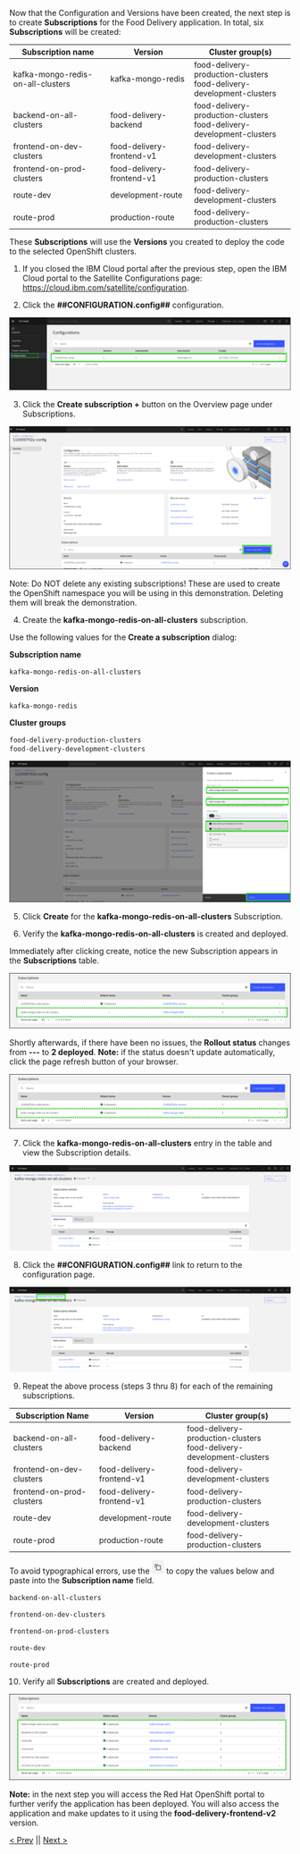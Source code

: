 Now that the Configuration and Versions have been created, the next step is to create **Subscriptions** for the Food Delivery application. In total, six **Subscriptions** will be created:


|**Subscription name**              | **Version**               | **Cluster group(s)**               |
|-----------------------------------|---------------------------|------------------------------------|
| kafka-mongo-redis-on-all-clusters | kafka-mongo-redis         | food-delivery-production-clusters<br>food-delivery-development-clusters|
| backend-on-all-clusters           | food-delivery-backend     | food-delivery-production-clusters<br>food-delivery-development-clusters|
| frontend-on-dev-clusters          | food-delivery-frontend-v1 | food-delivery-development-clusters |
| frontend-on-prod-clusters         | food-delivery-frontend-v1 | food-delivery-production-clusters  |
| route-dev                         | development-route         | food-delivery-development-clusters |     
| route-prod                        | production-route          | food-delivery-production-clusters  | 

These **Subscriptions** will use the **Versions** you created to deploy the code to the selected OpenShift clusters. 

1.  If you closed the IBM Cloud portal after the previous step, open  the IBM Cloud portal to the Satellite Configurations page: <a href="https://cloud.ibm.com/satellite/configuration" target="_blank">https://cloud.ibm.com/satellite/configuration</a>.

2. Click the **##CONFIGURATION.config##** configuration.

![](_attachments/NewConfigurationCreated4.png)

3. Click the **Create subscription +** button on the Overview page under Subscriptions.

![](_attachments/SubscriptionLink2.png)

Note: Do NOT delete any existing subscriptions! These are used to create the OpenShift namespace you will be using in this demonstration. Deleting them will break the demonstration.

4. Create the **kafka-mongo-redis-on-all-clusters** subscription.

Use the following values for the **Create a subscription** dialog:

**Subscription name**
```clipboard
kafka-mongo-redis-on-all-clusters
```
**Version**
```
kafka-mongo-redis
```
**Cluster groups**
```
food-delivery-production-clusters
food-delivery-development-clusters
```

![](_attachments/CreateKafkaSubscirption2.png)

5. Click **Create** for the **kafka-mongo-redis-on-all-clusters** Subscription.

6. Verify the **kafka-mongo-redis-on-all-clusters** is created and deployed.

Immediately after clicking create, notice the new Subscription appears in the **Subscriptions** table.

![](_attachments/KafkaSubscriptionCreated.png)

Shortly afterwards, if there have been no issues, the **Rollout status** changes from **---** to **2 deployed**. 
**Note:** if the status doesn't update automatically, click the page refresh button of your browser.

![](_attachments/KafkaSubscriptionCreated2.png)

7. Click the **kafka-mongo-redis-on-all-clusters** entry in the table and view the Subscription details.

![](_attachments/KafkaSubscriptionDeployedDetails3.png)

8. Click the **##CONFIGURATION.config##** link to return to the configuration page.

![](_attachments/KafkaSubscriptionDeployedDetails4.png)

9.  Repeat the above process (steps 3 thru 8) for each of the remaining subscriptions.

|**Subscription Name**                    | **Version**               | **Cluster group(s)**                 |
|----------------------------|---------------------------|--------------------------------------|
| backend-on-all-clusters    | food-delivery-backend     | food-delivery-production-clusters <br>food-delivery-development-clusters |
| frontend-on-dev-clusters   | food-delivery-frontend-v1 |  food-delivery-development-clusters  |
| frontend-on-prod-clusters  | food-delivery-frontend-v1 |  food-delivery-production-clusters   |
| route-dev                  | development-route         |  food-delivery-development-clusters  |     
| route-prod                 | production-route          |  food-delivery-production-clusters   | 

To avoid typographical errors, use the ![](_attachments/CopyToClipboard.png) to copy the values below and paste into the **Subscription name** field.
```clipboard
backend-on-all-clusters
```

```clipboard
frontend-on-dev-clusters
```

```clipboard
frontend-on-prod-clusters
```

```clipboard
route-dev
```

```clipboard
route-prod
```

10. Verify all **Subscriptions** are created and deployed.

![](_attachments/AllSubscriptionsDeployed.png)

**Note:** in the next step you will access the Red Hat OpenShift portal to further verify the application has been deployed. You will also access the application and make updates to it using the **food-delivery-frontend-v2** version.


[< Prev](03.02%20Create%20versions.md) || [Next >](03.04%20Verify%20the%20application%20is%20deployed.md) 
